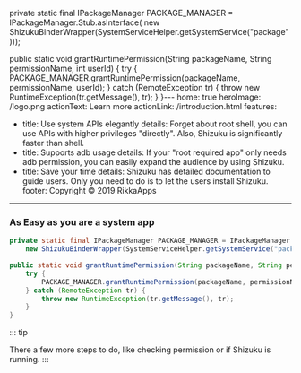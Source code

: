private static final IPackageManager PACKAGE_MANAGER = IPackageManager.Stub.asInterface(
    new ShizukuBinderWrapper(SystemServiceHelper.getSystemService("package")));

public static void grantRuntimePermission(String packageName, String permissionName, int userId) {
    try {
        PACKAGE_MANAGER.grantRuntimePermission(packageName, permissionName, userId);
    } catch (RemoteException tr) {
        throw new RuntimeException(tr.getMessage(), tr);
    }
}---
home: true
heroImage: /logo.png
actionText: Learn more
actionLink: /introduction.html
features:
- title: Use system APIs elegantly
  details: Forget about root shell, you can use APIs with higher privileges "directly". Also, Shizuku is significantly faster than shell.
- title: Supports adb usage
  details: If your "root required app" only needs adb permission, you can easily expand the audience by using Shizuku.
- title: Save your time
  details: Shizuku has detailed documentation to guide users. Only you need to do is to let the users install Shizuku.
footer: Copyright © 2019 RikkaApps
---

### As Easy as you are a system app

```java
private static final IPackageManager PACKAGE_MANAGER = IPackageManager.Stub.asInterface(
    new ShizukuBinderWrapper(SystemServiceHelper.getSystemService("package")));

public static void grantRuntimePermission(String packageName, String permissionName, int userId) {
    try {
        PACKAGE_MANAGER.grantRuntimePermission(packageName, permissionName, userId);
    } catch (RemoteException tr) {
        throw new RuntimeException(tr.getMessage(), tr);
    }
}
```

::: tip

There a few more steps to do, like checking permission or if Shizuku is running.
:::
